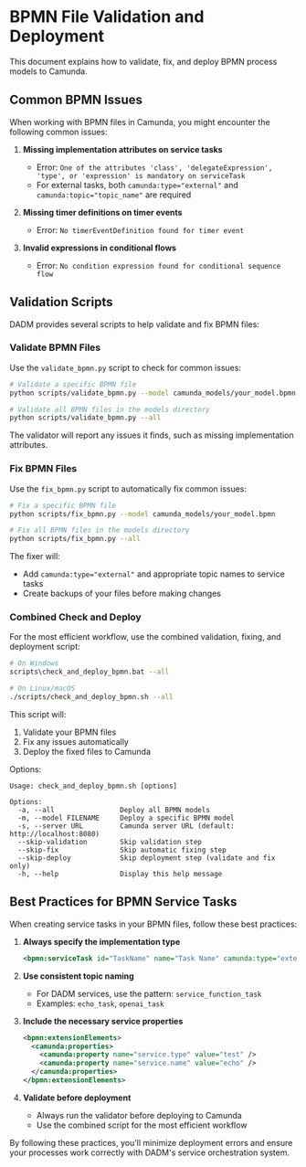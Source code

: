 # BPMN File Validation and Deployment

This document explains how to validate, fix, and deploy BPMN process models to Camunda.

## Common BPMN Issues

When working with BPMN files in Camunda, you might encounter the following common issues:

1. **Missing implementation attributes on service tasks**
   - Error: `One of the attributes 'class', 'delegateExpression', 'type', or 'expression' is mandatory on serviceTask`
   - For external tasks, both `camunda:type="external"` and `camunda:topic="topic_name"` are required

2. **Missing timer definitions on timer events**
   - Error: `No timerEventDefinition found for timer event`

3. **Invalid expressions in conditional flows**
   - Error: `No condition expression found for conditional sequence flow`

## Validation Scripts

DADM provides several scripts to help validate and fix BPMN files:

### Validate BPMN Files

Use the `validate_bpmn.py` script to check for common issues:

```bash
# Validate a specific BPMN file
python scripts/validate_bpmn.py --model camunda_models/your_model.bpmn

# Validate all BPMN files in the models directory
python scripts/validate_bpmn.py --all
```

The validator will report any issues it finds, such as missing implementation attributes.

### Fix BPMN Files

Use the `fix_bpmn.py` script to automatically fix common issues:

```bash
# Fix a specific BPMN file
python scripts/fix_bpmn.py --model camunda_models/your_model.bpmn

# Fix all BPMN files in the models directory
python scripts/fix_bpmn.py --all
```

The fixer will:
- Add `camunda:type="external"` and appropriate topic names to service tasks
- Create backups of your files before making changes

### Combined Check and Deploy

For the most efficient workflow, use the combined validation, fixing, and deployment script:

```bash
# On Windows
scripts\check_and_deploy_bpmn.bat --all

# On Linux/macOS
./scripts/check_and_deploy_bpmn.sh --all
```

This script will:
1. Validate your BPMN files
2. Fix any issues automatically
3. Deploy the fixed files to Camunda

Options:
```
Usage: check_and_deploy_bpmn.sh [options]

Options:
  -a, --all                Deploy all BPMN models
  -m, --model FILENAME     Deploy a specific BPMN model
  -s, --server URL         Camunda server URL (default: http://localhost:8080)
  --skip-validation        Skip validation step
  --skip-fix               Skip automatic fixing step
  --skip-deploy            Skip deployment step (validate and fix only)
  -h, --help               Display this help message
```

## Best Practices for BPMN Service Tasks

When creating service tasks in your BPMN files, follow these best practices:

1. **Always specify the implementation type**
   ```xml
   <bpmn:serviceTask id="TaskName" name="Task Name" camunda:type="external" camunda:topic="task_topic">
   ```

2. **Use consistent topic naming**
   - For DADM services, use the pattern: `service_function_task`
   - Examples: `echo_task`, `openai_task`

3. **Include the necessary service properties**
   ```xml
   <bpmn:extensionElements>
     <camunda:properties>
       <camunda:property name="service.type" value="test" />
       <camunda:property name="service.name" value="echo" />
     </camunda:properties>
   </bpmn:extensionElements>
   ```

4. **Validate before deployment**
   - Always run the validator before deploying to Camunda
   - Use the combined script for the most efficient workflow

By following these practices, you'll minimize deployment errors and ensure your processes work correctly with DADM's service orchestration system.